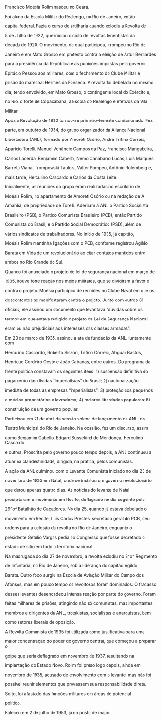 

Francisco Moésia Rolim nasceu no Ceará.



Foi aluno da Escola Militar do Realengo, no Rio de Janeiro, então

capital federal. Fazia o curso de artilharia quando eclodiu a Revolta de

5 de Julho de 1922, que iniciou o ciclo de revoltas tenentistas da

década de 1920. O movimento, do qual participou, irrompeu no Rio de

Janeiro e em Mato Grosso em protesto contra a eleição de Artur Bernardes

para a presidência da República e as punições impostas pelo governo

Epitácio Pessoa aos militares, com o fechamento do Clube Militar e

prisão do marechal Hermes da Fonseca. A revolta foi debelada no mesmo

dia, tendo envolvido, em Mato Grosso, o contingente local do Exército e,

no Rio, o forte de Copacabana, a Escola do Realengo e efetivos da Vila

Militar.



Após a Revolução de 1930 tornou-se primeiro-tenente comissionado. Fez

parte, em outubro de 1934, do grupo organizador da Aliança Nacional

Libertadora (ANL), formado por Amoreti Osório, André Trifino Correia,

Aparício Torelli, Manuel Venâncio Campos da Paz, Francisco Mangabeira,

Carlos Lacerda, Benjamim Cabello, Nemo Canabarro Lucas, Luís Marques

Barreto Viana, Trompowski Taulois, Válter Pompeu, Antônio Rolemberg e,

mais tarde, Herculino Cascardo e Carlos da Costa Leite.



Inicialmente, as reuniões do grupo eram realizadas no escritório de

Moésia Rolim, no apartamento de Amoreti Osório ou na redação de A

Amanhã, de propriedade de Torelli. Aderiram à ANL o Partido Socialista

Brasileiro (PSB), o Partido Comunista Brasileiro (PCB), então Partido

Comunista do Brasil, e o Partido Social Democrático (PSD), além de

vários sindicatos de trabalhadores. No início de 1935, já capitão,

Moésia Rolim mantinha ligações com o PCB, conforme registrou Agildo

Barata em Vida de um revolucionário ao citar contatos mantidos entre

ambos no Rio Grande do Sul.



Quando foi anunciado o projeto de lei de segurança nacional em março de

1935, houve forte reação nos meios militares, que se dividiram a favor e

contra o projeto. Moésia participou de reuniões no Clube Naval em que os

descontentes se manifestaram contra o projeto. Junto com outros 31

oficiais, ele assinou um documento que levantava “dúvidas sobre os

termos em que estava redigido o projeto da Lei de Segurança Nacional

eram ou não prejudiciais aos interesses das classes armadas”.



Em 23 de março de 1935, assinou a ata de fundação da ANL, juntamente com

Herculino Cascardo, Roberto Sisson, Trifino Correia, Abguar Bastos,

Henrique Cordeiro Oeste e João Cabanas, entre outros. Do programa da

frente política constavam os seguintes itens: 1) suspensão definitiva do

pagamento das dívidas “imperialistas” do Brasil; 2) nacionalização

imediata de todas as empresas “imperialistas”; 3) proteção aos pequenos

e médios proprietários e lavradores; 4) maiores liberdades populares; 5)

constituição de um governo popular.



Participou em 21 de abril da sessão solene de lançamento da ANL, no

Teatro Municipal do Rio de Janeiro. Na ocasião, fez um discurso, assim

como Benjamim Cabello, Edgard Sussekind de Mendonça, Herculino Cascardo

e outros. Proscrita pelo governo pouco tempo depois, a ANL continuou a

atuar na clandestinidade, dirigida, na prática, pelos comunistas.



A ação da ANL culminou com o Levante Comunista iniciado no dia 23 de

novembro de 1935 em Natal, onde se instalou um governo revolucionário

que durou apenas quatro dias. As notícias do levante de Natal

precipitaram o movimento em Recife, deflagrado no dia seguinte pelo

29^o^ Batalhão de Caçadores. No dia 25, quando já estava debelado o

movimento em Recife, Luís Carlos Prestes, secretário geral do PCB, deu

ordens para a eclosão da revolta no Rio de Janeiro, enquanto o

presidente Getúlio Vargas pedia ao Congresso que fosse decretado o

estado de sítio em todo o território nacional.



Na madrugada do dia 27 de novembro, a revolta eclodiu no 3^o^ Regimento

de Infantaria, no Rio de Janeiro, sob a liderança do capitão Agildo

Barata. Outro foco surgiu na Escola de Aviação Militar do Campo dos

Afonsos, mas em pouco tempo os revoltosos foram dominados. O fracasso

desses levantes desencadeou intensa reação por parte do governo. Foram

feitas milhares de prisões, atingindo não só comunistas, mas importantes

membros e dirigentes da ANL, trotskistas, socialistas e anarquistas, bem

como setores liberais de oposição.



A Revolta Comunista de 1935 foi utilizada como justificativa para uma

maior concentração do poder do governo central, que começou a preparar o

golpe que seria deflagrado em novembro de 1937, resultando na

implantação do Estado Novo. Rolim foi preso logo depois, ainda em

novembro de 1935, acusado de envolvimento com o levante, mas não foi

possível reunir elementos que provassem sua responsabilidade direta.

Solto, foi afastado das funções militares em áreas de potencial

político.



Faleceu em 2 de julho de 1953, já no posto de major.



